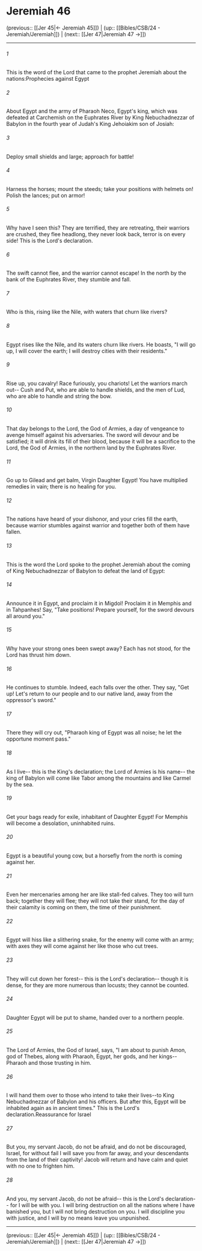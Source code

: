 # Jeremiah 46

(previous:: [[Jer 45|← Jeremiah 45]]) | (up:: [[Bibles/CSB/24 - Jeremiah/Jeremiah]]) | (next:: [[Jer 47|Jeremiah 47 →]])

***


###### 1 
This is the word of the Lord that came to the prophet Jeremiah about the nations:Prophecies against Egypt 

###### 2 
About Egypt and the army of Pharaoh Neco, Egypt's king, which was defeated at Carchemish on the Euphrates River by King Nebuchadnezzar of Babylon in the fourth year of Judah's King Jehoiakim son of Josiah: 

###### 3 
Deploy small shields and large; approach for battle! 

###### 4 
Harness the horses; mount the steeds; take your positions with helmets on! Polish the lances; put on armor! 

###### 5 
Why have I seen this? They are terrified, they are retreating, their warriors are crushed, they flee headlong, they never look back, terror is on every side! This is the Lord's declaration. 

###### 6 
The swift cannot flee, and the warrior cannot escape! In the north by the bank of the Euphrates River, they stumble and fall. 

###### 7 
Who is this, rising like the Nile, with waters that churn like rivers? 

###### 8 
Egypt rises like the Nile, and its waters churn like rivers. He boasts, "I will go up, I will cover the earth; I will destroy cities with their residents." 

###### 9 
Rise up, you cavalry! Race furiously, you chariots! Let the warriors march out-- Cush and Put, who are able to handle shields, and the men of Lud, who are able to handle and string the bow. 

###### 10 
That day belongs to the Lord, the God of Armies, a day of vengeance to avenge himself against his adversaries. The sword will devour and be satisfied; it will drink its fill of their blood, because it will be a sacrifice to the Lord, the God of Armies, in the northern land by the Euphrates River. 

###### 11 
Go up to Gilead and get balm, Virgin Daughter Egypt! You have multiplied remedies in vain; there is no healing for you. 

###### 12 
The nations have heard of your dishonor, and your cries fill the earth, because warrior stumbles against warrior and together both of them have fallen. 

###### 13 
This is the word the Lord spoke to the prophet Jeremiah about the coming of King Nebuchadnezzar of Babylon to defeat the land of Egypt: 

###### 14 
Announce it in Egypt, and proclaim it in Migdol! Proclaim it in Memphis and in Tahpanhes! Say, "Take positions! Prepare yourself, for the sword devours all around you." 

###### 15 
Why have your strong ones been swept away? Each has not stood, for the Lord has thrust him down. 

###### 16 
He continues to stumble. Indeed, each falls over the other. They say, "Get up! Let's return to our people and to our native land, away from the oppressor's sword." 

###### 17 
There they will cry out, "Pharaoh king of Egypt was all noise; he let the opportune moment pass." 

###### 18 
As I live-- this is the King's declaration; the Lord of Armies is his name-- the king of Babylon will come like Tabor among the mountains and like Carmel by the sea. 

###### 19 
Get your bags ready for exile, inhabitant of Daughter Egypt! For Memphis will become a desolation, uninhabited ruins. 

###### 20 
Egypt is a beautiful young cow, but a horsefly from the north is coming against her. 

###### 21 
Even her mercenaries among her are like stall-fed calves. They too will turn back; together they will flee; they will not take their stand, for the day of their calamity is coming on them, the time of their punishment. 

###### 22 
Egypt will hiss like a slithering snake, for the enemy will come with an army; with axes they will come against her like those who cut trees. 

###### 23 
They will cut down her forest-- this is the Lord's declaration-- though it is dense, for they are more numerous than locusts; they cannot be counted. 

###### 24 
Daughter Egypt will be put to shame, handed over to a northern people. 

###### 25 
The Lord of Armies, the God of Israel, says, "I am about to punish Amon, god of Thebes, along with Pharaoh, Egypt, her gods, and her kings--Pharaoh and those trusting in him. 

###### 26 
I will hand them over to those who intend to take their lives--to King Nebuchadnezzar of Babylon and his officers. But after this, Egypt will be inhabited again as in ancient times." This is the Lord's declaration.Reassurance for Israel 

###### 27 
But you, my servant Jacob, do not be afraid, and do not be discouraged, Israel, for without fail I will save you from far away, and your descendants from the land of their captivity! Jacob will return and have calm and quiet with no one to frighten him. 

###### 28 
And you, my servant Jacob, do not be afraid-- this is the Lord's declaration-- for I will be with you. I will bring destruction on all the nations where I have banished you, but I will not bring destruction on you. I will discipline you with justice, and I will by no means leave you unpunished.

***

(previous:: [[Jer 45|← Jeremiah 45]]) | (up:: [[Bibles/CSB/24 - Jeremiah/Jeremiah]]) | (next:: [[Jer 47|Jeremiah 47 →]])
